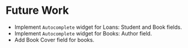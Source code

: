 # Future Work


* Implement `Autocomplete` widget for Loans: Student and Book fields.
* Implement `Autocomplete` widget for Books: Author field.
* Add Book Cover field for books.